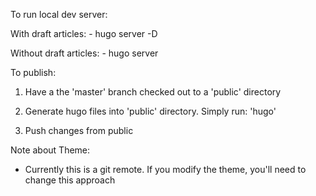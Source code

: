 To run local dev server:

  With draft articles:
    - hugo server -D

  Without draft articles:
    - hugo server

To publish:

  1. Have a the 'master' branch checked out to a 'public' directory 

  2. Generate hugo files into 'public' directory. Simply run: 'hugo'

  3. Push changes from public


Note about Theme:

  - Currently this is a git remote. If you modify the theme, you'll need to change this approach
